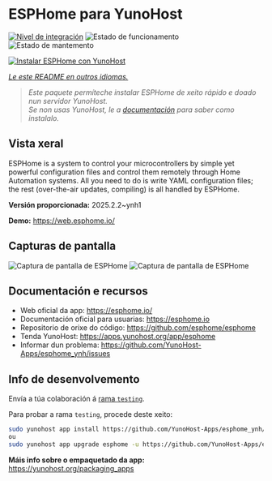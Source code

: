 <!--
NOTA: Este README foi creado automáticamente por <https://github.com/YunoHost/apps/tree/master/tools/readme_generator>
NON debe editarse manualmente.
-->

# ESPHome para YunoHost

[![Nivel de integración](https://apps.yunohost.org/badge/integration/esphome)](https://ci-apps.yunohost.org/ci/apps/esphome/)
![Estado de funcionamento](https://apps.yunohost.org/badge/state/esphome)
![Estado de mantemento](https://apps.yunohost.org/badge/maintained/esphome)

[![Instalar ESPHome con YunoHost](https://install-app.yunohost.org/install-with-yunohost.svg)](https://install-app.yunohost.org/?app=esphome)

*[Le este README en outros idiomas.](./ALL_README.md)*

> *Este paquete permíteche instalar ESPHome de xeito rápido e doado nun servidor YunoHost.*  
> *Se non usas YunoHost, le a [documentación](https://yunohost.org/install) para saber como instalalo.*

## Vista xeral

ESPHome is a system to control your microcontrollers by simple yet powerful configuration files and control them remotely through Home Automation systems. All you need to do is write YAML configuration files; the rest (over-the-air updates, compiling) is all handled by ESPHome.


**Versión proporcionada:** 2025.2.2~ynh1

**Demo:** <https://web.esphome.io/>

## Capturas de pantalla

![Captura de pantalla de ESPHome](./doc/screenshots/hero.png)
![Captura de pantalla de ESPHome](./doc/screenshots/screenshot.png)

## Documentación e recursos

- Web oficial da app: <https://esphome.io/>
- Documentación oficial para usuarias: <https://esphome.io>
- Repositorio de orixe do código: <https://github.com/esphome/esphome>
- Tenda YunoHost: <https://apps.yunohost.org/app/esphome>
- Informar dun problema: <https://github.com/YunoHost-Apps/esphome_ynh/issues>

## Info de desenvolvemento

Envía a túa colaboración á [rama `testing`](https://github.com/YunoHost-Apps/esphome_ynh/tree/testing).

Para probar a rama `testing`, procede deste xeito:

```bash
sudo yunohost app install https://github.com/YunoHost-Apps/esphome_ynh/tree/testing --debug
ou
sudo yunohost app upgrade esphome -u https://github.com/YunoHost-Apps/esphome_ynh/tree/testing --debug
```

**Máis info sobre o empaquetado da app:** <https://yunohost.org/packaging_apps>
